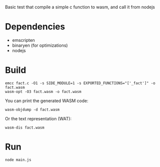 Basic test that compile a simple c function to wasm, and call it from nodejs

# Dependencies

- emscripten
- binaryen (for optimizations)
- nodejs

# Build

```shell
emcc fact.c -O1 -s SIDE_MODULE=1 -s EXPORTED_FUNCTIONS="['_fact']" -o fact.wasm
wasm-opt -O3 fact.wasm -o fact.wasm
```

You can print the generated WASM code:
```shell
wasm-objdump -d fact.wasm
```

Or the text representation (WAT):
```shell
wasm-dis fact.wasm
```

# Run

```shell
node main.js
```
